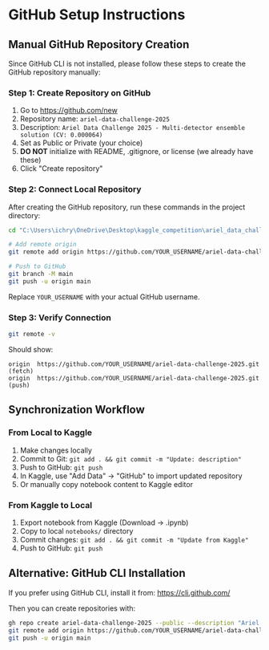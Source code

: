 # GitHub Setup Instructions

## Manual GitHub Repository Creation

Since GitHub CLI is not installed, please follow these steps to create the GitHub repository manually:

### Step 1: Create Repository on GitHub
1. Go to https://github.com/new
2. Repository name: `ariel-data-challenge-2025`
3. Description: `Ariel Data Challenge 2025 - Multi-detector ensemble solution (CV: 0.000064)`
4. Set as Public or Private (your choice)
5. **DO NOT** initialize with README, .gitignore, or license (we already have these)
6. Click "Create repository"

### Step 2: Connect Local Repository
After creating the GitHub repository, run these commands in the project directory:

```bash
cd "C:\Users\ichry\OneDrive\Desktop\kaggle_competition\ariel_data_challenge_2025"

# Add remote origin
git remote add origin https://github.com/YOUR_USERNAME/ariel-data-challenge-2025.git

# Push to GitHub
git branch -M main
git push -u origin main
```

Replace `YOUR_USERNAME` with your actual GitHub username.

### Step 3: Verify Connection
```bash
git remote -v
```

Should show:
```
origin  https://github.com/YOUR_USERNAME/ariel-data-challenge-2025.git (fetch)
origin  https://github.com/YOUR_USERNAME/ariel-data-challenge-2025.git (push)
```

## Synchronization Workflow

### From Local to Kaggle
1. Make changes locally
2. Commit to Git: `git add . && git commit -m "Update: description"`
3. Push to GitHub: `git push`
4. In Kaggle, use "Add Data" -> "GitHub" to import updated repository
5. Or manually copy notebook content to Kaggle editor

### From Kaggle to Local
1. Export notebook from Kaggle (Download -> .ipynb)
2. Copy to local `notebooks/` directory
3. Commit changes: `git add . && git commit -m "Update from Kaggle"`
4. Push to GitHub: `git push`

## Alternative: GitHub CLI Installation
If you prefer using GitHub CLI, install it from: https://cli.github.com/

Then you can create repositories with:
```bash
gh repo create ariel-data-challenge-2025 --public --description "Ariel Data Challenge 2025 solution"
git remote add origin https://github.com/YOUR_USERNAME/ariel-data-challenge-2025.git
git push -u origin main
```